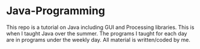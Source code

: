 # Java-Programming
This repo is a tutorial on Java including GUI and Processing libraries. 
This is when I taught Java over the summer. The programs I taught for each day are in programs under the weekly day.
All material is written/coded by me.
